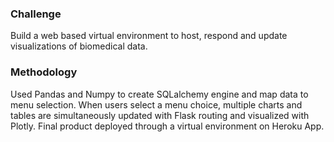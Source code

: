 ### Challenge

Build a web based virtual environment to host, respond and update visualizations of biomedical data.

### Methodology
Used Pandas and Numpy to create SQLalchemy engine and map data to menu selection. When users select a menu choice, multiple charts and tables are simultaneously updated with Flask routing and visualized with Plotly. Final product deployed through a virtual environment on Heroku App.
